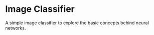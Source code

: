 # Image Classifier

A simple image classifier to explore the basic concepts behind neural networks.
